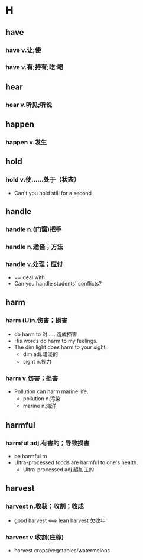 
# H

## have

### have v.让;使

### have v.有;持有;吃;喝

## hear

### hear v.听见;听说

## happen

### happen v.发生

## hold

### hold v.使……处于（状态）

- Can't you hold still for a second

## handle

### handle n.(门窗)把手

### handle n.途径；方法

### handle v.处理；应付

- == deal with
- Can you handle students' conflicts?

## harm

### harm (U)n.伤害；损害

- do harm to 对……造成损害
- His words do harm to my feelings.
- The dim light does harm to your sight.
  - dim adj.暗淡的
  - sight n.视力

### harm v.伤害；损害

- Pollution can harm marine life.
  - pollution n.污染
  - marine n.海洋

## harmful

### harmful adj.有害的；导致损害

- be harmful to
- Ultra-processed foods are harmful to one's health.
  - Ultra-processed adj.超加工的

## harvest

### harvest n.收获；收割；收成

- good harvest <==> lean harvest 欠收年

### harvest v.收割(庄稼)

- harvest crops/vegetables/watermelons
